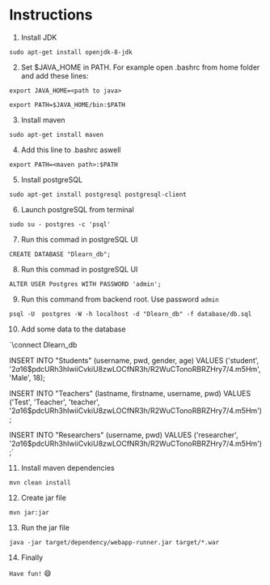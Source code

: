 Instructions
============

1. Install JDK

`sudo apt-get install openjdk-8-jdk`

2. Set $JAVA_HOME in PATH. For example open .bashrc from home folder and add these lines:

`export JAVA_HOME=<path to java>`

`export PATH=$JAVA_HOME/bin:$PATH`

3. Install maven

`sudo apt-get install maven`

4. Add this line to .bashrc aswell

`export PATH=<maven path>:$PATH`

5. Install postgreSQL

`sudo apt-get install postgresql postgresql-client`

6. Launch postgreSQL from terminal

`sudo su - postgres -c 'psql'`

7. Run this commad in postgreSQL UI

`CREATE DATABASE "Dlearn_db";`

8. Run this commad in postgreSQL UI

`ALTER USER Postgres WITH PASSWORD 'admin';`

9. Run this command from backend root. Use password `admin`

`psql -U  postgres -W -h localhost -d "Dlearn_db" -f database/db.sql`

10. Add some data to the database

`\connect Dlearn_db

INSERT INTO "Students" (username, pwd, gender, age) 
	VALUES ('student', '$2a$16$pdcURh3hIwiiCvkiU8zwLOCfNR3h/R2WuCTonoRBRZHry7/4.m5Hm', 'Male', 18);
	
INSERT INTO "Teachers" (lastname, firstname, username, pwd) 
	VALUES ('Test', 'Teacher', 'teacher', '$2a$16$pdcURh3hIwiiCvkiU8zwLOCfNR3h/R2WuCTonoRBRZHry7/4.m5Hm');
	
INSERT INTO "Researchers" (username, pwd) 
	VALUES ('researcher', '$2a$16$pdcURh3hIwiiCvkiU8zwLOCfNR3h/R2WuCTonoRBRZHry7/4.m5Hm');`

11. Install  maven dependencies

`mvn clean install`

12. Create jar file

`mvn jar:jar`

13. Run the jar file

`java -jar target/dependency/webapp-runner.jar target/*.war`

14. Finally

`Have fun!` :smile:
